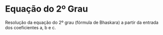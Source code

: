 # Equação do 2º Grau
Resolução da equação do 2º grau (fórmula de Bhaskara) a partir da entrada dos coeficientes a, b e c.

